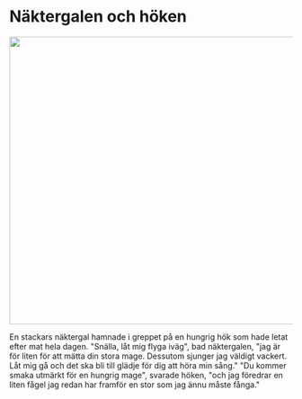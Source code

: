 # Näktergalen och höken

<img src="img/avif/08.avif" width="512">

En stackars näktergal hamnade i greppet på en hungrig hök som hade letat efter mat hela dagen. "Snälla, låt mig flyga iväg", bad näktergalen, "jag är för liten för att mätta din stora mage. Dessutom sjunger jag väldigt vackert. Låt mig gå och det ska bli till glädje för dig att höra min sång." "Du kommer smaka utmärkt för en hungrig mage", svarade höken, "och jag föredrar en liten fågel jag redan har framför en stor som jag ännu måste fånga."
